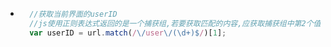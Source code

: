 - ```js
    //获取当前界面的userID
    //js使用正则表达式返回的是一个捕获组,若要获取匹配的内容,应获取捕获组中第2个值
    var userID = url.match(/\/user\/(\d+)$/)[1];
```